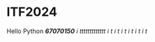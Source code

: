 # ITF2024

Hello Python ***67070150***
*i* *ttttttttttttt*
*i*       *t*
*i*       *t*
*i*       *t*
*i*       *t*
*i*       *t*
*i*       *t*
